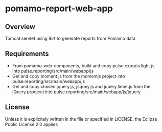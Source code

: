 # pomamo-report-web-app

## Overview

Tomcat servlet using Birt to generate reports from Pomamo data


## Requirements

- From pomamo-web-components, build and copy pulse.exports.light.js into pulse.reporting/src/main/webapp/js
- Get and copy moment.js from the momentjs project into pulse.reporting/src/main/webapp/js
- Get and copy chosen.jquery.js, jsquey.js and jquery.timer.js from the jQuery prpoject into pulse.reporting/src/main/webapp/js/jquery


## License

Unless it is explicitely written in the file or specified in LICENSE, the Eclipse Public License 2.0 applies
